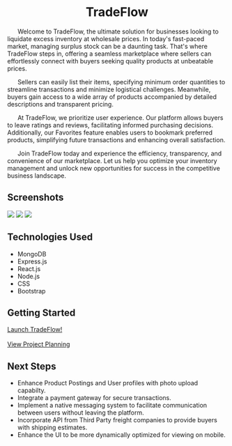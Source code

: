 <h1 style="text-align: center;">TradeFlow</h1>

&nbsp;&nbsp;&nbsp;&nbsp;&nbsp;&nbsp;Welcome to TradeFlow, the ultimate solution for businesses looking to liquidate excess inventory at wholesale prices. In today's fast-paced market, managing surplus stock can be a daunting task. That's where TradeFlow steps in, offering a seamless marketplace where sellers can effortlessly connect with buyers seeking quality products at unbeatable prices.

&nbsp;&nbsp;&nbsp;&nbsp;&nbsp;&nbsp;Sellers can easily list their items, specifying minimum order quantities to streamline transactions and minimize logistical challenges. Meanwhile, buyers gain access to a wide array of products accompanied by detailed descriptions and transparent pricing.

&nbsp;&nbsp;&nbsp;&nbsp;&nbsp;&nbsp;At TradeFlow, we prioritize user experience. Our platform allows buyers to leave ratings and reviews, facilitating informed purchasing decisions. Additionally, our Favorites feature enables users to bookmark preferred products, simplifying future transactions and enhancing overall satisfaction.

&nbsp;&nbsp;&nbsp;&nbsp;&nbsp;&nbsp;Join TradeFlow today and experience the efficiency, transparency, and convenience of our marketplace. Let us help you optimize your inventory management and unlock new opportunities for success in the competitive business landscape.

## Screenshots

<img src="https://i.ibb.co/C2vC67f/Screenshot-2024-04-17-at-10-23-25-AM.png">
<img src="https://i.ibb.co/fk9DcGt/Screenshot-2024-04-17-at-10-23-31-AM.png">
<img src="https://i.ibb.co/HgtR2pF/Screenshot-2024-04-17-at-10-23-38-AM.png">





## Technologies Used

-   MongoDB
-   Express.js
-   React.js
-   Node.js
-   CSS
-   Bootstrap

## Getting Started

[Launch TradeFlow!](https://tradeflow-1b93f1bb83d0.herokuapp.com/cat/Technology%20and%20Electronics)
<br>
<br>
[View Project Planning](https://trello.com/b/g3jNTNqx/closeout-clothes-out)

## Next Steps

-   Enhance Product Postings and User profiles with photo upload capabilty.
-   Integrate a payment gateway for secure transactions.
-   Implement a native messaging system to facilitate communication between users without leaving the platform.
-   Incorporate API from Third Party freight companies to provide buyers with shipping estimates.
-   Enhance the UI to be more dynamically optimized for viewing on mobile.
